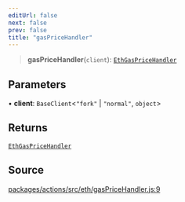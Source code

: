 ```yaml
---
editUrl: false
next: false
prev: false
title: "gasPriceHandler"
---
```


> **gasPriceHandler**(`client`): [`EthGasPriceHandler`](/reference/tevm/actions-types/type-aliases/ethgaspricehandler/)

## Parameters

• **client**: `BaseClient`\<`"fork"` \| `"normal"`, `object`\>

## Returns

[`EthGasPriceHandler`](/reference/tevm/actions-types/type-aliases/ethgaspricehandler/)

## Source

[packages/actions/src/eth/gasPriceHandler.js:9](https://github.com/evmts/tevm-monorepo/blob/main/packages/actions/src/eth/gasPriceHandler.js#L9)
